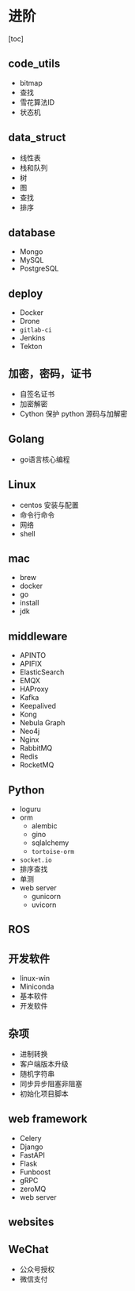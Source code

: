 # 进阶

[toc]

## code_utils

- bitmap
- 查找
- 雪花算法ID
- 状态机

## data_struct

- 线性表
- 栈和队列
- 树
- 图
- 查找
- 排序

## database

- Mongo
- MySQL
- PostgreSQL

## deploy

- Docker
- Drone
- `gitlab-ci`
- Jenkins
- Tekton

## 加密，密码，证书

- 自签名证书
- 加密解密
- Cython 保护 python 源码与加解密

## Golang

- go语言核心编程

## Linux

- centos 安装与配置
- 命令行命令
- 网络
- shell

## mac

- brew
- docker
- go
- install
- jdk

## middleware

- APINTO
- APIFIX
- ElasticSearch
- EMQX
- HAProxy
- Kafka
- Keepalived
- Kong
- Nebula Graph
- Neo4j
- Nginx
- RabbitMQ
- Redis
- RocketMQ

## Python

- loguru
- orm
  - alembic
  - gino
  - sqlalchemy
  - `tortoise-orm`
- `socket.io`
- 排序查找
- 单测
- web server
  - gunicorn
  - uvicorn

## ROS

## 开发软件

- linux-win
- Miniconda
- 基本软件
- 开发软件

## 杂项

- 进制转换
- 客户端版本升级
- 随机字符串
- 同步异步阻塞非阻塞
- 初始化项目脚本

## web framework

- Celery
- Django
- FastAPI
- Flask
- Funboost
- gRPC
- zeroMQ
- web server

## websites

## WeChat

- 公众号授权
- 微信支付
